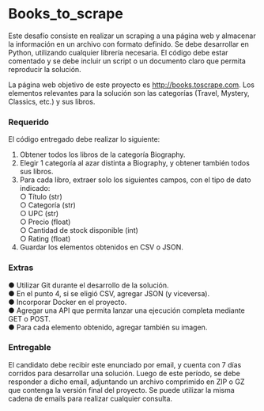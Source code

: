 # Books_to_scrape

Este desafío consiste en realizar un scraping a una página web y almacenar la información en
un archivo con formato definido. Se debe desarrollar en Python, utilizando cualquier librería
necesaria. El código debe estar comentado y se debe incluir un script o un documento claro
que permita reproducir la solución.

La página web objetivo de este proyecto es http://books.toscrape.com. Los elementos
relevantes para la solución son las categorías (Travel, Mystery, Classics, etc.) y sus libros.

### Requerido
El código entregado debe realizar lo siguiente:
1. Obtener todos los libros de la categoría Biography.  
2. Elegir 1 categoría al azar distinta a Biography, y obtener también todos sus libros.  
3. Para cada libro, extraer solo los siguientes campos, con el tipo de dato indicado:  
○ Título (str)  
○ Categoría (str)  
○ UPC (str)  
○ Precio (float)  
○ Cantidad de stock disponible (int)  
○ Rating (float)  
4. Guardar los elementos obtenidos en CSV o JSON.

### Extras
● Utilizar Git durante el desarrollo de la solución.  
● En el punto 4, si se eligió CSV, agregar JSON (y viceversa).  
● Incorporar Docker en el proyecto.  
● Agregar una API que permita lanzar una ejecución completa mediante GET o POST.  
● Para cada elemento obtenido, agregar también su imagen.  

### Entregable
El candidato debe recibir este enunciado por email, y cuenta con 7 días corridos para
desarrollar una solución. Luego de este período, se debe responder a dicho email, adjuntando
un archivo comprimido en ZIP o GZ que contenga la versión final del proyecto. Se puede utilizar
la misma cadena de emails para realizar cualquier consulta.
